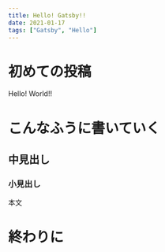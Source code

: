 ```yaml
---
title: Hello! Gatsby!!
date: 2021-01-17
tags: ["Gatsby", "Hello"]
---
```


# 初めての投稿
Hello! World!!

# こんなふうに書いていく
## 中見出し
### 小見出し
本文

# 終わりに
